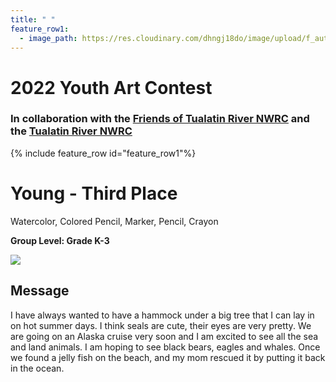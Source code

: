 ```yaml
---
title: " "
feature_row1:
  - image_path: https://res.cloudinary.com/dhngj18do/image/upload/f_auto,q_auto/v1/images/artcontest/ribbon_3
---
```


# 2022 Youth Art Contest

### In collaboration with the [Friends of Tualatin River NWRC](https://fotr.wildapricot.org/) and the [Tualatin River NWRC](https://www.fws.gov/refuge/Tualatin_River/)

{% include feature_row id="feature_row1"%}

# Young - Third Place  
Watercolor, Colored Pencil, Marker, Pencil, Crayon  

**Group Level: Grade K-3**  

![](https://res.cloudinary.com/dhngj18do/image/upload/f_auto,q_auto/v1/images/artcontest/2022_grp4_3rd_large)

## Message

I have always wanted to have a hammock under a big tree that I can lay in on hot summer days. I think seals are cute, their eyes are very pretty. We are going on an Alaska cruise very soon and I am excited to see all the sea and land animals. I am hoping to see black bears, eagles and whales. Once we found a jelly fish on the beach, and my mom rescued it by putting it back in the ocean. 

